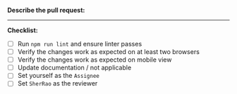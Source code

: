 **Describe the pull request:**
<!-- Include a description of the bug/feature and how you solved it -->



---

**Checklist:**

<!-- To check an item, fill the brackets with the letter `x`; the result should look like `[x]`.-->

- [ ] Run `npm run lint` and ensure linter passes
- [ ] Verify the changes work as expected on at least two browsers
- [ ] Verify the changes work as expected on mobile view
- [ ] Update documentation / not applicable
- [ ] Set yourself as the `Assignee`
- [ ] Set `SherRao` as the reviewer

